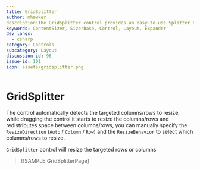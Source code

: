 ```yaml
---
title: GridSplitter
author: mhawker
description:The GridSplitter control provides an easy-to-use Splitter that redistributes space between columns or rows of a Grid Control.
keywords: ContentSizer, SizerBase, Control, Layout, Expander
dev_langs:
  - csharp
category: Controls
subcategory: Layout
discussion-id: 96
issue-id: 101
icon: assets/gridsplitter.png
---
```


# GridSplitter

The control automatically detects the targeted columns/rows to resize, while dragging the control it starts to resize the columns/rows and redistributes space between columns/rows,
you can manually specify the `ResizeDirection` (`Auto` / `Column` / `Row`) and the `ResizeBehavior` to select which columns/rows to resize.

`GridSplitter` control will resize the targeted rows or columns

> [!SAMPLE GridSplitterPage]
